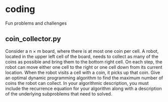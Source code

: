 # coding
Fun problems and challenges

## coin_collector.py
Consider a n × m board, where there is at most one coin per cell. A robot, located in the
upper left cell of the board, needs to collect as many of the coins as possible and bring them
to the bottom right cell. On each step, the robot can move either one cell to the right or
one cell down from its current location. When the robot visits a cell with a coin, it picks up
that coin.
Give an optimal dynamic programming algorithm to find the maximum number of coins the
robot can collect. In your algorithmic description, you must include the recurrence equation
for your algorithm along with a description of the underlying subproblems that need to solved.
